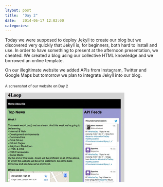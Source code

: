 ```yaml
---
layout: post
title:  "Day 2"
date:   2014-06-17 12:02:00
categories:
---
```


Today we were supposed to deploy <a href="http://jekyllrb.com/">Jekyll</a> to create our blog but we discovered very quickly that Jekyll is, for beginners, both hard to install and use. In order to have something to present at the afternoon presentation, we cheated. We created a blog using our collective HTML knowledge and we borrowed an online template.

On our illegitimate website we added APIs from Instagram, Twitter and Google Maps but tomorrow we plan to integrate Jekyll into our blog.

<sub> A screenshot of our website on Day 2 </sub>

<img src = "https://raw.githubusercontent.com/wsfan/4loop/gh-pages/images/4loopold.jpg" width="392" height="295" />
